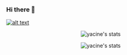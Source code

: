 ### Hi there 👋

<!--
**yacinebouaouni/yacinebouaouni** is a ✨ _special_ ✨ repository because its `README.md` (this file) appears on your GitHub profile.

Here are some ideas to get you started:

- 🔭 I’m currently working on ...
- 🌱 I’m currently learning ...
- 👯 I’m looking to collaborate on ...
- 🤔 I’m looking for help with ...
- 💬 Ask me about ...
- 📫 How to reach me: ...
- 😄 Pronouns: ...
- ⚡ Fun fact: ...
-->
<a href="https://www.linkedin.com/in/yacine-bouaouni-4b0698175/"> ![alt text](https://img.shields.io/badge/-LinkedIn-0e76a8?style=plastic&logo=linkedIn)</a>

<p align="center"> <img src="https://github-readme-stats.vercel.app/api?username=yacinebouaouni&count_private=true&theme=tokyonight&show_icons=true" alt="yacine's stats" />

 <p align="center"> <img src="https://github-readme-stats.vercel.app/api/top-langs/?username=yacinebouaouni&hide=jupyter%20notebook,SCSS,CSS,HTML,TSQL&theme=tokyonight" alt="yacine's stats" />
